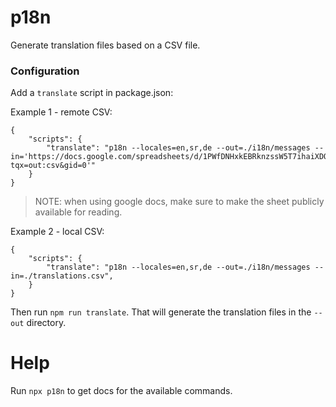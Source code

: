 # p18n

Generate translation files based on a CSV file.

### Configuration

Add a `translate` script in package.json:

Example 1 - remote CSV:
```jsonc
{
	"scripts": {
		"translate": "p18n --locales=en,sr,de --out=./i18n/messages --in='https://docs.google.com/spreadsheets/d/1PWfDNHxkEBRknzssW5T7ihaiXDQFndJtxBr8AbWUxcU/gviz/tq?tqx=out:csv&gid=0'"
	}
}
```
> NOTE: when using google docs, make sure to make the sheet publicly available for reading.

Example 2 - local CSV:
```jsonc
{
	"scripts": {
		"translate": "p18n --locales=en,sr,de --out=./i18n/messages --in=./translations.csv",
	}
}
```

Then run `npm run translate`. That will generate the translation files in the `--out` directory.

# Help

Run `npx p18n` to get docs for the available commands.

